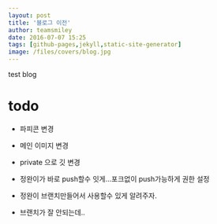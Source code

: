 ```yaml
---
layout: post
title: '블로그 이전'
author: teamsmiley 
date: 2016-07-07 15:25
tags: [github-pages,jekyll,static-site-generator]
image: /files/covers/blog.jpg
---
```


test blog

# todo 

* 파피콘 변경
* 메인 이미지 변경 

* private 으로 깃 변경 
* 정완이가 바로 push할수 잇게...포크없이 push가능하게 권한 설정
* 정완이 브랜치만들어서 사용할수 있게 알려주자.
* 브랜치가 잘 안되는데..
